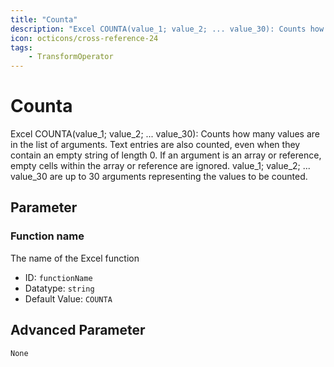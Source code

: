 ```yaml
---
title: "Counta"
description: "Excel COUNTA(value_1; value_2; ... value_30): Counts how many values are in the list of arguments. Text entries are also counted, even when they contain an empty string of length 0. If an argument is an array or reference, empty cells within the array or reference are ignored. value_1; value_2; ... value_30 are up to 30 arguments representing the values to be counted."
icon: octicons/cross-reference-24
tags: 
    - TransformOperator
---
```

# Counta
<!-- This file was generated - DO NOT CHANGE IT MANUALLY -->



Excel COUNTA(value_1; value_2; ... value_30): Counts how many values are in the list of arguments. Text entries are also counted, even when they contain an empty string of length 0. If an argument is an array or reference, empty cells within the array or reference are ignored. value_1; value_2; ... value_30 are up to 30 arguments representing the values to be counted.

## Parameter

### Function name

The name of the Excel function

- ID: `functionName`
- Datatype: `string`
- Default Value: `COUNTA`





## Advanced Parameter

`None`